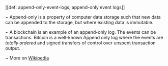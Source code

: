 [[def: append-only-event-logs, append-only event logs]]

~ Append-only is a property of computer data storage such that new data can be appended to the storage, but where existing data is immutable.

~ A blockchain is an example of an append-only log. The events can be transactions. Bitcoin is a well-known Append only log where the events are _totally ordered_ and signed transfers of control over unspent transaction output.

~ More on [Wikipedia](https://en.wikipedia.org/wiki/Append-only)
